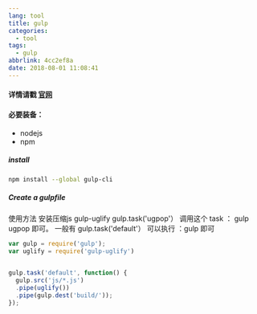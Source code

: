 ```yaml
---
lang: tool
title: gulp
categories:
  - tool
tags:
  - gulp
abbrlink: 4cc2ef8a
date: 2018-08-01 11:08:41
---
```


#### 详情请戳 [官网](https://gulpjs.com/)

#### 必要装备：
+ nodejs 
+ npm

##### install
<!--more-->

``` bash
npm install --global gulp-cli
```

##### Create a gulpfile
使用方法 
安装压缩js gulp-uglify
gulp.task('ugpop'） 调用这个 task ： gulp ugpop 即可。
一般有 gulp.task('default'） 可以执行 ：gulp 即可

``` javaScript
var gulp = require('gulp');
var uglify = require('gulp-uglify')


gulp.task('default', function() {
  gulp.src('js/*.js')
  .pipe(uglify())
  .pipe(gulp.dest('build/'));
});

```
